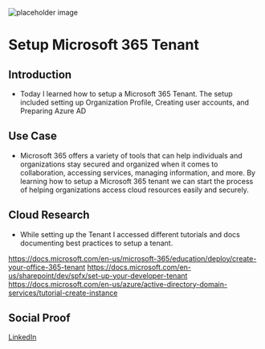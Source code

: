 ![placeholder image](https://lh3.googleusercontent.com/proxy/q-Hgm5TMRA4-wvhozfnNMJbYApjdDKqpRZ2m7L_z5G1r3TYnmw6EGNoFpdWZkoRcRClIZ10zbZjsnAUbgkCRaqHH0yv3bARZcjJ8LGnSsyYaGxo0D5Wgh4svspo)

# Setup Microsoft 365 Tenant

## Introduction

- Today I learned how to setup a Microsoft 365 Tenant. The setup included setting up Organization Profile, Creating user accounts, and Preparing Azure AD
## Use Case

- Microsoft 365 offers a variety of tools that can help individuals and organizations stay secured and organized when it comes to collaboration, accessing services, managing information, and more. By learning how to setup a Microsoft 365 tenant we can start the process of helping organizations access cloud resources easily and securely.

## Cloud Research

- While setting up the Tenant I accessed different tutorials and docs documenting best practices to setup a tenant.

https://docs.microsoft.com/en-us/microsoft-365/education/deploy/create-your-office-365-tenant
https://docs.microsoft.com/en-us/sharepoint/dev/spfx/set-up-your-developer-tenant
https://docs.microsoft.com/en-us/azure/active-directory-domain-services/tutorial-create-instance

## Social Proof

[LinkedIn](link)
